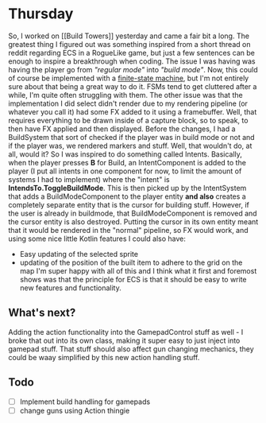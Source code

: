 # Thursday
So, I worked on [[Build Towers]] yesterday and came a fair bit a long. The greatest thing I figured out was something inspired from a short thread on reddit regarding ECS in a RogueLike game, but just a few sentences can be enough to inspire a breakthrough when coding.
The issue I was having was having the player go from *"regular mode"* into *"build mode"*. Now, this could of course be implemented with a [finite-state machine](https://en.wikipedia.org/wiki/Finite-state_machine), but I'm not entirely sure about that being a great way to do it. FSMs tend to get cluttered after a while, I'm quite often struggling with them.
The other issue was that the implementation I did select didn't render due to my rendering pipeline (or whatever you call it) had some FX added to it using a framebuffer. Well, that requires everything to be drawn inside of a capture block, so to speak, to then have FX applied and then displayed.
Before the changes, I had a BuildSystem that sort of checked if the player was in build mode or not and if the player was, we rendered markers and stuff. Well, that wouldn't do, at all, would it?
So I was inspired to do something called Intents. Basically, when the player presses **B** for Build, an IntentComponent is added to the player (I put all intents in one component for now, to limit the amount of systems I had to implement) where the "intent" is **IntendsTo.ToggleBuildMode**. This is then picked up by the IntentSystem that adds a BuildModeComponent to the player entity **and also** creates a completely separate entity that is the cursor for building stuff. However, if the user is already in buildmode, that BuildModeComponent is removed and the cursor entity is also destroyed.
Putting the cursor in its own entity meant that it would be rendered in the "normal" pipeline, so FX would work, and using some nice little Kotlin features I could also have:
- Easy updating of the selected sprite 
- updating of the position of the built item to adhere to the grid on the map
I'm super happy with all of this and I think what it first and foremost shows was that the principle for ECS is that it should be easy to write new features and functionality.
## What's next?
Adding the action functionality into the GamepadControl stuff as well - I broke that out into its own class, making it super easy to just inject into gamepad stuff.
That stuff should also affect gun changing mechanics, they could be waay simplified by this new action handling stuff.
## Todo
- [ ] Implement build handling for gamepads
- [ ] change guns using Action thingie
